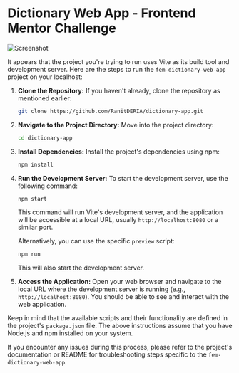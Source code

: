 # Dictionary Web App - Frontend Mentor Challenge
![Screenshot](./screenshot.webp)

It appears that the project you're trying to run uses Vite as its build tool and development server. Here are the steps to run the `fem-dictionary-web-app` project on your localhost:

1. **Clone the Repository:**
   If you haven't already, clone the repository as mentioned earlier:

   ```sh
   git clone https://github.com/RanitDERIA/dictionary-app.git
   ```

2. **Navigate to the Project Directory:**
   Move into the project directory:

   ```sh
   cd dictionary-app
   ```

3. **Install Dependencies:**
   Install the project's dependencies using npm:

   ```sh
   npm install
   ```

4. **Run the Development Server:**
   To start the development server, use the following command:

   ```sh
   npm start
   ```

   This command will run Vite's development server, and the application will be accessible at a local URL, usually `http://localhost:8080` or a similar port.

   Alternatively, you can use the specific `preview` script:

   ```sh
   npm run 
   ```

   This will also start the development server.

5. **Access the Application:**
   Open your web browser and navigate to the local URL where the development server is running (e.g., `http://localhost:8080`). You should be able to see and interact with the web application.

Keep in mind that the available scripts and their functionality are defined in the project's `package.json` file. The above instructions assume that you have Node.js and npm installed on your system.

If you encounter any issues during this process, please refer to the project's documentation or README for troubleshooting steps specific to the `fem-dictionary-web-app`.
